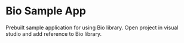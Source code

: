 # Bio Sample App
 
 Prebuilt sample application for using Bio library. Open project in visual studio and add reference to Bio library.
